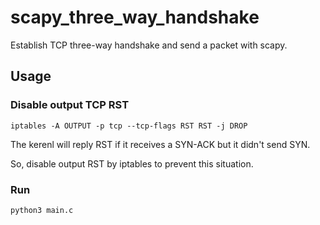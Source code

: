 # scapy_three_way_handshake
Establish TCP three-way handshake and send a packet with scapy.

## Usage 
### Disable output TCP RST
```
iptables -A OUTPUT -p tcp --tcp-flags RST RST -j DROP
```
The kerenl will reply RST if it receives a SYN-ACK but it didn't send SYN.

So, disable output RST by iptables to prevent this situation.

### Run
```
python3 main.c
```
